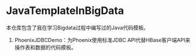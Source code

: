 # JavaTemplateInBigData
本仓库包含了我在学习Bigdata过程中编写过的Java代码模板。

1. PhoenixJDBCDemo：为Phoenix使用标准JDBC API代替HBase客户端API来操作表和数据的代码模板。